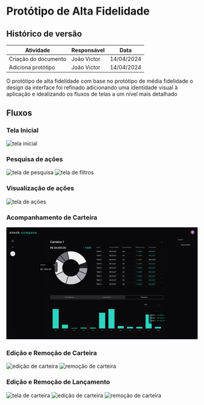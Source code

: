 # Protótipo de Alta Fidelidade

## Histórico de versão

| Atividade                          | Responsável   | Data       |
|------------------------------------|---------------|------------|
| Criação do documento | João Victor | 14/04/2024 |
| Adiciona protótipo | João Victor | 14/04/2024 |

O protótipo de alta fidelidade com base no protótipo de média fidelidade o design da interface foi refinado adicionando uma identidade visual à aplicação e idealizando os fluxos de telas a um nível mais detalhado

## Fluxos

### Tela Inicial
<img src="/assets/alta_fidelidade10.png" alt="tela inicial"/>


### Pesquisa de ações
<img src="/assets/alta_fidelidade2.png" alt="tela de pesquisa"/>

<img src="/assets/alta_fidelidade4.png" alt="tela de filtros"/>


### Visualização de ações
<img src="/assets/alta_fidelidade1.png" alt="tela de ações"/>


### Acompanhamento de Carteira
<img src="docs/assets/alta_fidelidade3.png" alt="tela de carteira"/>


### Edição e Remoção de Carteira
<img src="/assets/alta_fidelidade5.png" alt="edição de carteira"/>

<img src="/assets/alta_fidelidade6.png" alt="remoção de carteira"/>


### Edição e Remoção de Lançamento
<img src="/assets/alta_fidelidade7.png" alt="tela de carteira"/>

<img src="/assets/alta_fidelidade8.png" alt="edição de carteira"/>

<img src="/assets/alta_fidelidade9.png" alt="remoção de carteira"/>
